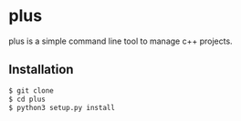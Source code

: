# plus

plus is a simple command line tool to manage c++ projects.

## Installation

```bash
$ git clone
$ cd plus
$ python3 setup.py install
```